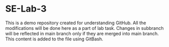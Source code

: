 # SE-Lab-3
This is a demo repository created for understanding GitHub. All the modifications will be done here as a part of lab task.
Changes in subbranch will be reflected in main branch only if they are merged into main branch. This content is added to the file using GitBash.
